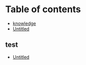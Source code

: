 # Table of contents

* [knowledge](README.md)
* [Untitled](untitled.md)

## test

* [Untitled](test/untitled.md)

